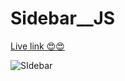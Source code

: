 # Sidebar__JS 
  <a href="https://aryan-ya.github.io/Sidebar_js/
     ">Live link 😍😍</a>



<img src="https://github.com/aryan-ya/Sidebar_js/assets/107910961/5552d696-1252-4264-9b4b-2f6cf6e32fc4" alt="SIdebar" srcset="">

